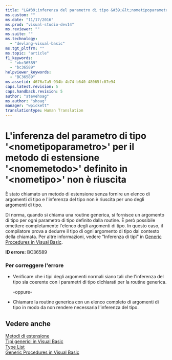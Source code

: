 ```yaml
---
title: "L&#39;inferenza del parametro di tipo &#39;&lt;nometipoparametro&gt;&#39; per il metodo di estensione &#39;&lt;nomemetodo&gt;&#39; definito in &#39;&lt;nometipo&gt;&#39; non &#232; riuscita | Microsoft Docs"
ms.custom: ""
ms.date: "11/17/2016"
ms.prod: "visual-studio-dev14"
ms.reviewer: ""
ms.suite: ""
ms.technology: 
  - "devlang-visual-basic"
ms.tgt_pltfrm: ""
ms.topic: "article"
f1_keywords: 
  - "vbc36589"
  - "bc36589"
helpviewer_keywords: 
  - "BC36589"
ms.assetid: 4676a7a5-934b-4b74-b640-48065fc07e94
caps.latest.revision: 5
caps.handback.revision: 5
author: "stevehoag"
ms.author: "shoag"
manager: "wpickett"
translationtype: Human Translation
---
```

# L&#39;inferenza del parametro di tipo &#39;&lt;nometipoparametro&gt;&#39; per il metodo di estensione &#39;&lt;nomemetodo&gt;&#39; definito in &#39;&lt;nometipo&gt;&#39; non &#232; riuscita
È stato chiamato un metodo di estensione senza fornire un elenco di argomenti di tipo e l'inferenza del tipo non è riuscita per uno degli argomenti di tipo.  
  
 Di norma, quando si chiama una routine generica, si fornisce un argomento di tipo per ogni parametro di tipo definito dalla routine. È però possibile omettere completamente l'elenco degli argomenti di tipo. In questo caso, il compilatore prova a dedurre il tipo di ogni argomento di tipo dal contesto della chiamata. Per altre informazioni, vedere "Inferenza di tipi" in [Generic Procedures in Visual Basic](../../visual-basic/programming-guide/language-features/data-types/generic-procedures.md).  
  
 **ID errore:** BC36589  
  
### Per correggere l'errore  
  
-   Verificare che i tipi degli argomenti normali siano tali che l'inferenza del tipo sia coerente con i parametri di tipo dichiarati per la routine generica.  
  
     \-oppure\-  
  
-   Chiamare la routine generica con un elenco completo di argomenti di tipo in modo da non rendere necessaria l'inferenza del tipo.  
  
## Vedere anche  
 [Metodi di estensione](../../visual-basic/programming-guide/language-features/procedures/extension-methods.md)   
 [Tipi generici in Visual Basic](../../visual-basic/programming-guide/language-features/data-types/generic-types.md)   
 [Type List](../../visual-basic/language-reference/statements/type-list.md)   
 [Generic Procedures in Visual Basic](../../visual-basic/programming-guide/language-features/data-types/generic-procedures.md)